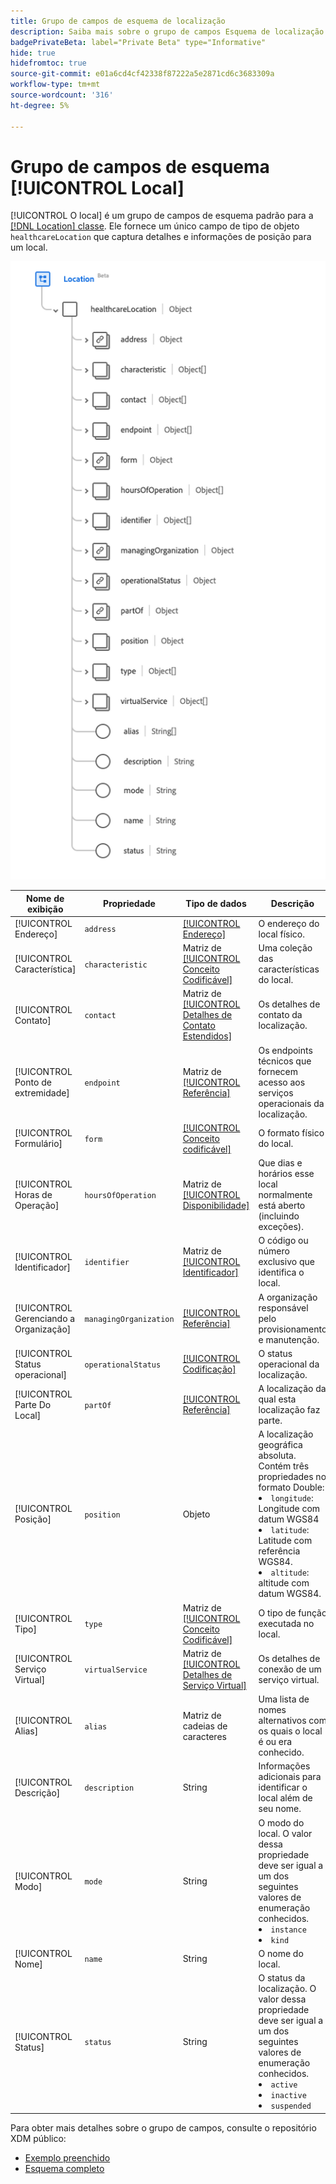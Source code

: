 ```yaml
---
title: Grupo de campos de esquema de localização
description: Saiba mais sobre o grupo de campos Esquema de localização.
badgePrivateBeta: label="Private Beta" type="Informative"
hide: true
hidefromtoc: true
source-git-commit: e01a6cd4cf42338f87222a5e2871cd6c3683309a
workflow-type: tm+mt
source-wordcount: '316'
ht-degree: 5%

---
```


# Grupo de campos de esquema [!UICONTROL Local]

[!UICONTROL O local] é um grupo de campos de esquema padrão para a [[!DNL Location] classe](../../classes/location.md). Ele fornece um único campo de tipo de objeto `healthcareLocation` que captura detalhes e informações de posição para um local.

![Estrutura do grupo de campos](../../images/field-groups/location.png)

| Nome de exibição | Propriedade | Tipo de dados | Descrição |
| --- | --- | --- | --- |
| [!UICONTROL Endereço] | `address` | [[!UICONTROL Endereço]](../../data-types/healthcare/address.md) | O endereço do local físico. |
| [!UICONTROL Característica] | `characteristic` | Matriz de [[!UICONTROL Conceito Codificável]](../../data-types/healthcare/codeable-concept.md) | Uma coleção das características do local. |
| [!UICONTROL Contato] | `contact` | Matriz de [[!UICONTROL Detalhes de Contato Estendidos]](../../data-types/healthcare/extended-contact-detail.md) | Os detalhes de contato da localização. |
| [!UICONTROL Ponto de extremidade] | `endpoint` | Matriz de [[!UICONTROL Referência]](../../data-types/healthcare/reference.md) | Os endpoints técnicos que fornecem acesso aos serviços operacionais da localização. |
| [!UICONTROL Formulário] | `form` | [[!UICONTROL Conceito codificável]](../../data-types/healthcare/codeable-concept.md) | O formato físico do local. |
| [!UICONTROL Horas de Operação] | `hoursOfOperation` | Matriz de [[!UICONTROL Disponibilidade]](../../data-types/healthcare/availability.md) | Que dias e horários esse local normalmente está aberto (incluindo exceções). |
| [!UICONTROL Identificador] | `identifier` | Matriz de [[!UICONTROL Identificador]](../../data-types/healthcare/identifier.md) | O código ou número exclusivo que identifica o local. |
| [!UICONTROL Gerenciando a Organização] | `managingOrganization` | [[!UICONTROL Referência]](../../data-types/healthcare/reference.md) | A organização responsável pelo provisionamento e manutenção. |
| [!UICONTROL Status operacional] | `operationalStatus` | [[!UICONTROL Codificação]](../../data-types/healthcare/coding.md) | O status operacional da localização. |
| [!UICONTROL Parte Do Local] | `partOf` | [[!UICONTROL Referência]](../../data-types/healthcare/reference.md) | A localização da qual esta localização faz parte. |
| [!UICONTROL Posição] | `position` | Objeto | A localização geográfica absoluta. Contém três propriedades no formato Double: <li>`longitude`: Longitude com datum WGS84</li> <li>`latitude`: Latitude com referência WGS84.</li> <li>`altitude`: altitude com datum WGS84.</li> |
| [!UICONTROL Tipo] | `type` | Matriz de [[!UICONTROL Conceito Codificável]](../../data-types/healthcare/codeable-concept.md) | O tipo de função executada no local. |
| [!UICONTROL Serviço Virtual] | `virtualService` | Matriz de [[!UICONTROL Detalhes de Serviço Virtual]](../../data-types/healthcare/virtual-service-detail.md) | Os detalhes de conexão de um serviço virtual. |
| [!UICONTROL Alias] | `alias` | Matriz de cadeias de caracteres | Uma lista de nomes alternativos com os quais o local é ou era conhecido. |
| [!UICONTROL Descrição] | `description` | String | Informações adicionais para identificar o local além de seu nome. |
| [!UICONTROL Modo] | `mode` | String | O modo do local. O valor dessa propriedade deve ser igual a um dos seguintes valores de enumeração conhecidos. <li> `instance` </li> <li> `kind` </li> |
| [!UICONTROL Nome] | `name` | String | O nome do local. |
| [!UICONTROL Status] | `status` | String | O status da localização. O valor dessa propriedade deve ser igual a um dos seguintes valores de enumeração conhecidos. <li> `active` </li> <li> `inactive` </li> <li> `suspended` </li> |

Para obter mais detalhes sobre o grupo de campos, consulte o repositório XDM público:

* [Exemplo preenchido](https://github.com/adobe/xdm/blob/master/extensions/industry/healthcare/fhir/fieldgroups/location.example.1.json)
* [Esquema completo](https://github.com/adobe/xdm/blob/master/extensions/industry/healthcare/fhir/fieldgroups/location.schema.json)
